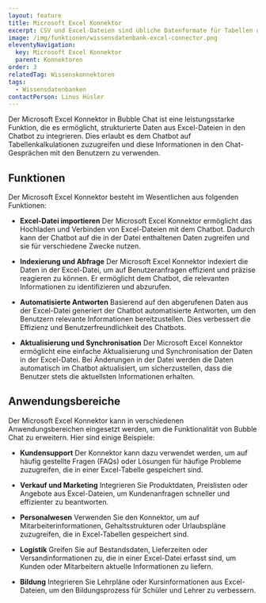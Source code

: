 ```yaml
---
layout: feature
title: Microsoft Excel Konnektor
excerpt: CSV und Excel-Dateien sind übliche Datenformate für Tabellen und Datensätze. Mit diesem Konnektor können Sie die strukturierten Daten Ihrem Chatbot zugänglich machen.
image: /img/funktionen/wissensdatenbank-excel-connector.png
eleventyNavigation:
  key: Microsoft Excel Konnektor
  parent: Konnektoren
order: 3
relatedTag: Wissenskonnektoren
tags:
  - Wissensdatenbanken
contactPerson: Linus Hüsler
---
```


Der Microsoft Excel Konnektor in Bubble Chat ist eine leistungsstarke Funktion, die es ermöglicht, strukturierte Daten aus Excel-Dateien in den Chatbot zu integrieren. Dies erlaubt es dem Chatbot auf Tabellenkalkulationen zuzugreifen und diese Informationen in den Chat-Gesprächen mit den Benutzern zu verwenden.

## Funktionen

Der Microsoft Excel Konnektor besteht im Wesentlichen aus folgenden Funktionen:

- **Excel-Datei importieren**
  Der Microsoft Excel Konnektor ermöglicht das Hochladen und Verbinden von Excel-Dateien mit dem Chatbot. Dadurch kann der Chatbot auf die in der Datei enthaltenen Daten zugreifen und sie für verschiedene Zwecke nutzen.

- **Indexierung und Abfrage**
  Der Microsoft Excel Konnektor indexiert die Daten in der Excel-Datei, um auf Benutzeranfragen effizient und präzise reagieren zu können. Er ermöglicht dem Chatbot, die relevanten Informationen zu identifizieren und abzurufen.

- **Automatisierte Antworten**
  Basierend auf den abgerufenen Daten aus der Excel-Datei generiert der Chatbot automatisierte Antworten, um den Benutzern relevante Informationen bereitzustellen. Dies verbessert die Effizienz und Benutzerfreundlichkeit des Chatbots.

- **Aktualisierung und Synchronisation**
  Der Microsoft Excel Konnektor ermöglicht eine einfache Aktualisierung und Synchronisation der Daten in der Excel-Datei. Bei Änderungen in der Datei werden die Daten automatisch im Chatbot aktualisiert, um sicherzustellen, dass die Benutzer stets die aktuellsten Informationen erhalten.

## Anwendungsbereiche

Der Microsoft Excel Konnektor kann in verschiedenen Anwendungsbereichen eingesetzt werden, um die Funktionalität von Bubble Chat zu erweitern. Hier sind einige Beispiele:

- **Kundensupport**
  Der Konnektor kann dazu verwendet werden, um auf häufig gestellte Fragen (FAQs) oder Lösungen für häufige Probleme zuzugreifen, die in einer Excel-Tabelle gespeichert sind.

- **Verkauf und Marketing**
  Integrieren Sie Produktdaten, Preislisten oder Angebote aus Excel-Dateien, um Kundenanfragen schneller und effizienter zu beantworten.

- **Personalwesen**
  Verwenden Sie den Konnektor, um auf Mitarbeiterinformationen, Gehaltsstrukturen oder Urlaubspläne zuzugreifen, die in Excel-Tabellen gespeichert sind.

- **Logistik**
  Greifen Sie auf Bestandsdaten, Lieferzeiten oder Versandinformationen zu, die in einer Excel-Datei erfasst sind, um Kunden oder Mitarbeitern aktuelle Informationen zu liefern.

- **Bildung**
  Integrieren Sie Lehrpläne oder Kursinformationen aus Excel-Dateien, um den Bildungsprozess für Schüler und Lehrer zu verbessern.

